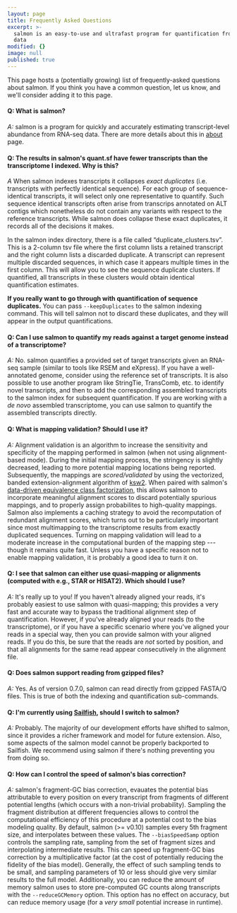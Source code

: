 ```yaml
---
layout: page
title: Frequently Asked Questions
excerpt: >-
  salmon is an easy-to-use and ultrafast program for quantification from RNA-seq
  data
modified: {}
image: null
published: true
---
```

This page hosts a (potentially growing) list of frequently-asked questions about salmon.  If you think you have a common question, let us know, and we'll consider adding it to this page.

#### Q: What is salmon?

*A:* salmon is a program for quickly and accurately estimating transcript-level abundance from RNA-seq data.  There are more details about this in [about](https://combine-lab.github.io/salmon/about/) page.

#### Q: The results in salmon's quant.sf have fewer transcripts than the transcriptome I indexed.  Why is this?

*A* When salmon indexes transcripts it collapses _exact duplicates_ (i.e. transcripts with perfectly identical sequence).  For each group of sequence-identical transcripts, it will select only one representative to quantify.  Such sequence identical transcripts often arise from transcrips annotated on ALT contigs which nonetheless do not contain any variants with respect to the reference transcripts.  While salmon does collapse these exact duplicates, it records all of the decisions it makes.

  In the salmon index directory, there is a file called “duplicate_clusters.tsv”.  This is a 2-column tsv file where the first column lists a retained transcript and the right column lists a discarded duplicate.  A transcript can represent multiple discarded sequences, in which case it appears multiple times in the first column. This will allow you to see the sequence duplicate clusters. If quantified, all transcripts in these clusters would obtain identical quantification estimates.

  **If you really want to go through with quantification of sequence duplicates.** You can pass `--keepDuplicates` to the salmon indexing command. This will tell salmon not to discard these duplicates, and they will appear in the output quantifications.

#### Q: Can I use salmon to quantify my reads against a target genome instead of a transcriptome?

*A:* No.  salmon quantifies a provided set of target transcripts given an RNA-seq sample (similar to tools like RSEM and eXpress).  If you have a well-annotated genome, consider using the reference set of transcripts.  It is also possible to use another program like StringTie, TransComb, etc. to identify novel transcripts, and then to add the corresponding assembled transcripts to the salmon index for subsequent quantification.  If you are working with a *de novo* assembled transcriptome, you can use salmon to quantify the assembled transcripts directly. 

#### Q: What is mapping validation?  Should I use it?

*A:* Alignment validation is an algorithm to increase the sensitivity and specificity of the mapping performed in salmon (when not using alignment-based mode).  During the initial mapping process, the stringency is slightly decreased, leading to more potential mapping locations being reported.  Subsequently, the mappings are _scored/validated_ by using the vectorized, banded extension-alignment algorithm of [ksw2](https://github.com/lh3/ksw2).  When paired with salmon's [data-driven equivalence class factorization](https://academic.oup.com/bioinformatics/article/33/14/i142/3953977), this allows salmon to incorporate meaningful alignment scores to discard potentially spurious mappings, and to properly assign probabilites to high-quality mappings.  Salmon also implements a caching strategy to avoid the recomputation of redundant alignment scores, which turns out to be particularly important since most multimapping to the transcriptome results from exactly duplicated sequences.  Turning on mapping validation will lead to a moderate increase in the computational burden of the mapping step --- though it remains quite fast.  Unless you have a specific reason not to enable mapping validation, it is probably a good idea to turn it on.

#### Q: I see that salmon can either use quasi-mapping or alignments (computed with e.g., STAR or HISAT2). Which should I use?

*A:* It's really up to you!  If you haven't already aligned your reads, it's probably easiest to use salmon with quasi-mapping; this provides a very fast and accurate way to bypass the traditional alignment step of quantification.  However, if you've already aligned your reads (to the transcriptome), or if you have a specific scenario where you've aligned your reads in a special way, then you can provide salmon with your aligned reads.  If you do this, be sure that the reads are *not* sorted by position, and that all alignments for the same read appear consecutively in the alignment file.

#### Q: Does salmon support reading from gzipped files?

*A:* Yes.  As of version 0.7.0, salmon can read directly from gzipped FASTA/Q files.  This is true of both the indexing and quantification sub-commands.

#### Q: I'm currently using [Sailfish](https://github.com/kingsfordgroup/sailfish), should I switch to salmon?

*A:* Probably.  The majority of our development efforts have shifted to salmon, since it provides a richer framework and model for future extension.  Also, some aspects of the salmon model cannot be properly backported to Sailfish.  We recommend using salmon if there's nothing preventing you from doing so.

#### Q: How can I control the speed of salmon's bias correction?

*A:* salmon's fragment-GC bias correction, evauates the potential bias attributable to every position on every transcript from fragments of different potential lengths (which occurs with a non-trivial probability).  Sampling the fragment distribution at different frequencies allows to control the computational efficiency of this procedure at a potential cost to the bias modeling quality.  By default, salmon (>= v0.10) samples every 5th fragment size, and interpolates between these values. The `--biasSpeedSamp` option controls the sampling rate, sampling from the set of fragment sizes and interpolating intermediate results.  This can speed up fragment-GC bias correction by a multiplicative factor (at the cost of potentially reducing the fidelity of the bias model).  Generally, the effect of such sampling tends to be small, and sampling parameters of 10 or less should give very similar results to the full model.  Additionally, you can reduce the amount of memory salmon uses to store pre-computed GC counts along transcripts with the `--reduceGCMemory` option.  This option has no effect on accuracy, but can reduce memory usage (for a _very small_ potential increase in runtime).
